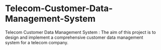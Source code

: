 # Telecom-Customer-Data-Management-System
Telecom Customer Data Management System : The aim of this project is to design and implement a comprehensive customer data management system for a telecom company. 
